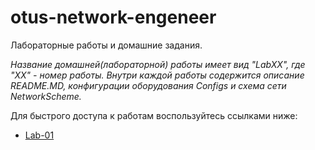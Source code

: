 # otus-network-engeneer
Лабораторные работы и домашние задания.

*Название домашней(лабораторной) работы имеет вид "LabXX", где "XX" - номер работы.*
*Внутри каждой работы содержится описание README.MD, конфигурации оборудования Configs и схема сети NetworkScheme.*


Для быстрого доступа к работам воспользуйтесь ссылками ниже:
- [Lab-01](https://github.com/Samurai1135/otus-network-engeneer/blob/95a607540d4015a4a4e2b7b29e6b9233dc2400a6/Lab-01/README.MD)
